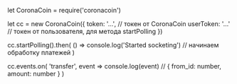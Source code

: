 let CoronaCoin = require('coronacoin')

let cc = new CoronaCoin({
  token: '...', // токен от CoronaCoin
  userToken: '...' // токен от пользователя, для метода startPolling
})

cc.startPolling().then(
  () => console.log('Started socketing') // начинаем обработку платежей
)

cc.events.on(
  'transfer',
  event => console.log(event) // { from_id: number, amount: number }
)
